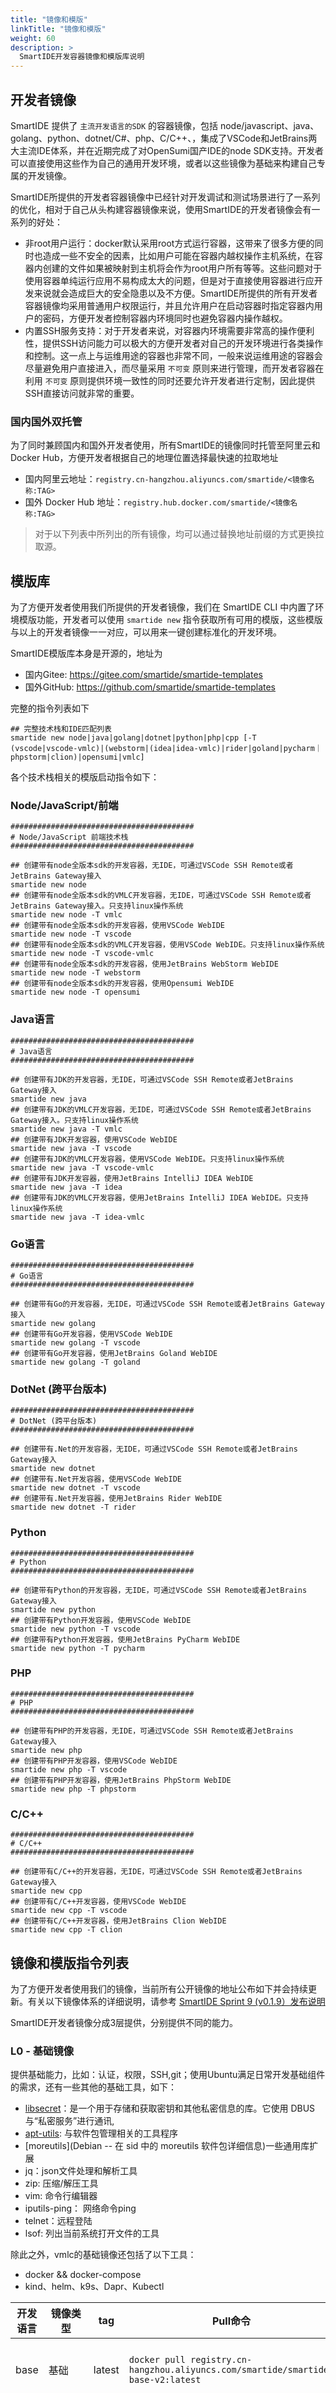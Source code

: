 ```yaml
---
title: "镜像和模版"
linkTitle: "镜像和模版"
weight: 60
description: >
  SmartIDE开发容器镜像和模版库说明
---
```


## 开发者镜像

SmartIDE 提供了 `主流开发语言的SDK` 的容器镜像，包括 node/javascript、java、golang、python、dotnet/C#、php、C/C++、，集成了VSCode和JetBrains两大主流IDE体系，并在近期完成了对OpenSumi国产IDE的node SDK支持。开发者可以直接使用这些作为自己的通用开发环境，或者以这些镜像为基础来构建自己专属的开发镜像。

SmartIDE所提供的开发者容器镜像中已经针对开发调试和测试场景进行了一系列的优化，相对于自己从头构建容器镜像来说，使用SmartIDE的开发者镜像会有一系列的好处：

- 非root用户运行：docker默认采用root方式运行容器，这带来了很多方便的同时也造成一些不安全的因素，比如用户可能在容器内越权操作主机系统，在容器内创建的文件如果被映射到主机将会作为root用户所有等等。这些问题对于使用容器单纯运行应用不易构成太大的问题，但是对于直接使用容器进行应开发来说就会造成巨大的安全隐患以及不方便。SmartIDE所提供的所有开发者容器镜像均采用普通用户权限运行，并且允许用户在启动容器时指定容器内用户的密码，方便开发者控制容器内环境同时也避免容器内操作越权。
- 内置SSH服务支持：对于开发者来说，对容器内环境需要非常高的操作便利性，提供SSH访问能力可以极大的方便开发者对自己的开发环境进行各类操作和控制。这一点上与运维用途的容器也非常不同，一般来说运维用途的容器会尽量避免用户直接进入，而尽量采用 `不可变` 原则来进行管理，而开发者容器在利用 `不可变` 原则提供环境一致性的同时还要允许开发者进行定制，因此提供SSH直接访问就非常的重要。

### 国内国外双托管

为了同时兼顾国内和国外开发者使用，所有SmartIDE的镜像同时托管至阿里云和Docker Hub，方便开发者根据自己的地理位置选择最快速的拉取地址

- 国内阿里云地址：`registry.cn-hangzhou.aliyuncs.com/smartide/<镜像名称:TAG>`
- 国外 Docker Hub 地址：`registry.hub.docker.com/smartide/<镜像名称:TAG>`

> 对于以下列表中所列出的所有镜像，均可以通过替换地址前缀的方式更换拉取源。


## 模版库

为了方便开发者使用我们所提供的开发者镜像，我们在 SmartIDE CLI 中内置了环境模版功能，开发者可以使用 `smartide new` 指令获取所有可用的模版，这些模版与以上的开发者镜像一一对应，可以用来一键创建标准化的开发环境。

SmartIDE模版库本身是开源的，地址为

- 国内Gitee: https://gitee.com/smartide/smartide-templates
- 国外GitHub: https://github.com/smartide/smartide-templates

完整的指令列表如下
```shell
## 完整技术栈和IDE匹配列表
smartide new node|java|golang|dotnet|python|php|cpp [-T (vscode|vscode-vmlc)|(webstorm|(idea|idea-vmlc)|rider|goland|pycharm｜phpstorm|clion)|opensumi|vmlc]
```

各个技术栈相关的模版启动指令如下：

### Node/JavaScript/前端

```shell
#########################################
# Node/JavaScript 前端技术栈
#########################################

## 创建带有node全版本sdk的开发容器，无IDE，可通过VSCode SSH Remote或者JetBrains Gateway接入
smartide new node
## 创建带有node全版本sdk的VMLC开发容器，无IDE，可通过VSCode SSH Remote或者JetBrains Gateway接入。只支持linux操作系统
smartide new node -T vmlc
## 创建带有node全版本sdk的开发容器，使用VSCode WebIDE
smartide new node -T vscode
## 创建带有node全版本sdk的VMLC开发容器，使用VSCode WebIDE。只支持linux操作系统
smartide new node -T vscode-vmlc
## 创建带有node全版本sdk的开发容器，使用JetBrains WebStorm WebIDE
smartide new node -T webstorm
## 创建带有node全版本sdk的开发容器，使用Opensumi WebIDE
smartide new node -T opensumi
```

### Java语言

```shell
#########################################
# Java语言
#########################################

## 创建带有JDK的开发容器，无IDE，可通过VSCode SSH Remote或者JetBrains Gateway接入
smartide new java
## 创建带有JDK的VMLC开发容器，无IDE，可通过VSCode SSH Remote或者JetBrains Gateway接入。只支持linux操作系统
smartide new java -T vmlc
## 创建带有JDK开发容器，使用VSCode WebIDE
smartide new java -T vscode
## 创建带有JDK的VMLC开发容器，使用VSCode WebIDE。只支持linux操作系统
smartide new java -T vscode-vmlc
## 创建带有JDK开发容器，使用JetBrains IntelliJ IDEA WebIDE
smartide new java -T idea
## 创建带有JDK的VMLC开发容器，使用JetBrains IntelliJ IDEA WebIDE。只支持linux操作系统
smartide new java -T idea-vmlc
```

### Go语言

```shell
#########################################
# Go语言
#########################################

## 创建带有Go的开发容器，无IDE，可通过VSCode SSH Remote或者JetBrains Gateway接入
smartide new golang
## 创建带有Go开发容器，使用VSCode WebIDE
smartide new golang -T vscode
## 创建带有Go开发容器，使用JetBrains Goland WebIDE
smartide new golang -T goland
```

### DotNet (跨平台版本)

```shell
#########################################
# DotNet (跨平台版本)
#########################################

## 创建带有.Net的开发容器，无IDE，可通过VSCode SSH Remote或者JetBrains Gateway接入
smartide new dotnet
## 创建带有.Net开发容器，使用VSCode WebIDE
smartide new dotnet -T vscode
## 创建带有.Net开发容器，使用JetBrains Rider WebIDE
smartide new dotnet -T rider
```

### Python

```shell
#########################################
# Python
#########################################

## 创建带有Python的开发容器，无IDE，可通过VSCode SSH Remote或者JetBrains Gateway接入
smartide new python
## 创建带有Python开发容器，使用VSCode WebIDE
smartide new python -T vscode
## 创建带有Python开发容器，使用JetBrains PyCharm WebIDE
smartide new python -T pycharm
```

### PHP

```shell
#########################################
# PHP
#########################################

## 创建带有PHP的开发容器，无IDE，可通过VSCode SSH Remote或者JetBrains Gateway接入
smartide new php
## 创建带有PHP开发容器，使用VSCode WebIDE
smartide new php -T vscode
## 创建带有PHP开发容器，使用JetBrains PhpStorm WebIDE
smartide new php -T phpstorm
```

### C/C++

```shell
#########################################
# C/C++
#########################################

## 创建带有C/C++的开发容器，无IDE，可通过VSCode SSH Remote或者JetBrains Gateway接入
smartide new cpp
## 创建带有C/C++开发容器，使用VSCode WebIDE
smartide new cpp -T vscode
## 创建带有C/C++开发容器，使用JetBrains Clion WebIDE
smartide new cpp -T clion
```

## 镜像和模版指令列表

为了方便开发者使用我们的镜像，当前所有公开镜像的地址公布如下并会持续更新。有关以下镜像体系的详细说明，请参考 [SmartIDE Sprint 9 (v0.1.9）发布说明](/zh/blog/2022-0104-sprint9/#smartide-image-v2)

SmartIDE开发者镜像分成3层提供，分别提供不同的能力。

### L0 - 基础镜像

提供基础能力，比如：认证，权限，SSH,git；使用Ubuntu满足日常开发基础组件的需求，还有一些其他的基础工具，如下：

- [libsecret](https://developer-old.gnome.org/libsecret/)：是一个用于存储和获取密钥和其他私密信息的库。它使用 DBUS 与“私密服务”进行通讯,
- [apt-utils](https://github.com/bennyhuo/Apt-Utils): 与软件包管理相关的工具程序
- [moreutils](Debian -- 在 sid 中的 moreutils 软件包详细信息)一些通用库扩展
- jq：json文件处理和解析工具
- zip: 压缩/解压工具
- vim: 命令行编辑器
- iputils-ping： 网络命令ping
- telnet：远程登陆
- lsof: 列出当前系统打开文件的工具

除此之外，vmlc的基础镜像还包括了以下工具：

- docker && docker-compose
- kind、helm、k9s、Dapr、Kubectl


| **开发语言** | **镜像类型** | **tag**| **Pull命令**| **new指令**| **备注**|
|----------|----------|---------------------------------------------------|-----------------------------------------------------------------------------------------------------------------------|----------------------------|-------------------------------------------------------------|
| base     | 基础       | latest                                       | `docker pull registry.cn-hangzhou.aliyuncs.com/smartide/smartide-base-v2:latest`                                        | `se new base`                  | 基于ubuntu:20.04，集成git、ssh server等基础库                         |
| base     | 基础+VMLC  | latest                                       | `docker pull registry.cn-hangzhou.aliyuncs.com/smartide/smartide-base-v2-vmlc:latest`                                   | `se new base -T vmlc`          | 基于ubuntu:20.04，支持VMLC容器。集成git、ssh server等基础库，并包括Kind、Kubectl、Helm、K9S等基础库。只支持linux操作系统。  |
| base     | 基础       | latest                                       | `docker pull registry.cn-hangzhou.aliyuncs.com/smartide/smartide-base-v2-vscode:latest`                                 | `se new base -T vscode`        | 基于ubuntu:20.04，集成git、ssh server等基础库，内置VSCode WebIDE       |
| base     | 基础+VMLC  | latest                                       | `docker pull registry.cn-hangzhou.aliyuncs.com/smartide/smartide-base-v2-vscode-vmlc:latest`                            | `se new base -T vscode-vmlc`   | 基于ubuntu:20.04，支持VMLC容器。集成git、ssh server等基础库，内置VSCode WebIDE，并包括Kind、Kubectl、Helm、K9S等基础库。只支持linux操作系统。        |

### L1 - SDK镜像

SDK镜像提供开发语言环境支持能力，同时提供SDK Only的使用方式，允许本地IDE将SDK镜像作为开发环境直接使用，不嵌入WebIDE

| **开发语言** | **镜像类型** | **tag**| **Pull命令**| **new指令**| **备注**|
|----------|----------|---------------------------------------------------|-----------------------------------------------------------------------------------------------------------------------|----------------------------|-------------------------------------------------------------------|
| node     | SDK      | all-version,latest                           | `docker pull registry.cn-hangzhou.aliyuncs.com/smartide/smartide-node-v2:latest`                                        | `se new node`              | 在base 镜像的基础上，集成了Node V14.17.6(默认)、V12.22.7 V16.7.0 SDK及nvm |
| node     | SDK+VMLC | all-version,latest                           | `docker pull registry.cn-hangzhou.aliyuncs.com/smartide/smartide-node-v2-vmlc:latest`                                   | `se new node -T vmlc`      | 在base vmlc 镜像的基础上，集成了Node V14.17.6(默认)、V12.22.7 V16.7.0 SDK及nvm。 只支持linux操作系统。|
| Java     | SDK      | openjdk-11-jdk,latest                        | `docker pull registry.cn-hangzhou.aliyuncs.com/smartide/smartide-java-v2:latest`                                        | `se new java`              | 在Node SDK 镜像的基础上，集成Java Open JDK 11及maven                     |
| Java     | SDK+VMLC | openjdk-11-jdk,latest                        | `docker pull registry.cn-hangzhou.aliyuncs.com/smartide/smartide-java-v2-vmlc:latest`                                   | `se new java -T vmlc`      | 在Node SDK VMLC 镜像的基础上，集成Java Open JDK 11及maven。只支持linux操作系统。 |
| golang   | SDK      | 1.17.5,latest; 1.16.12,1745                  | `docker pull registry.cn-hangzhou.aliyuncs.com/smartide/smartide-golang-v2:latest`                                      | `se new golang`            | 在Node SDK 镜像的基础上，集成Go SDK，分为1.17.5、1.16.12两个版本           |
| python   | SDK      | all-version,latest                           | `docker pull registry.cn-hangzhou.aliyuncs.com/smartide/smartide-python-v2:latest`                                      | `se new python`            | 在Node SDK 镜像的基础上，集成python2和python3                            |
| dotnet   | SDK      | 6.0,latest                                   | `docker pull registry.cn-hangzhou.aliyuncs.com/smartide/smartide-dotnet-v2:latest`                                      | `se new dotnet`            | 在Node SDK 镜像的基础上，集成Net6.0 SDK 和asp.net core                   |
| php      | SDK      | php7.4,latest                                | `docker pull registry.cn-hangzhou.aliyuncs.com/smartide/smartide-php-v2:latest`                                         | `se new php`               | 在Node SDK 镜像的基础上，集成php7.4和Apache2                             |
| C++      | SDK      | clang,latest                                 | `docker pull registry.cn-hangzhou.aliyuncs.com/smartide/smartide-cpp-v2:latest`                                         | `se new cpp`               | 在Node SDK 镜像的基础上,集成cmake、clang                                 |

### L2 - WebIDE镜像

WebIDE镜像，在SDK镜像的基础上嵌入常用的IDE

VSCode WebIDE

| **开发语言** | **镜像类型** | **tag**| **Pull命令**| **new指令**| **备注**|
|----------|--------------|----------------------------------------------|-----------------------------------------------------------------------------------------------------------------------|-------------------------------|-------------------------------------------------------------|
| node     | VSCode       | all-version,latest                           | `docker pull registry.cn-hangzhou.aliyuncs.com/smartide/smartide-node-v2-vscode:latest`                               | `se new node -T vscode`       | 在Node SDK镜像的基础上集成VSCode WebIDE                             |
| node     | VSCode+VMLC  | all-version,latest                           | `docker pull registry.cn-hangzhou.aliyuncs.com/smartide/smartide-node-v2-vscode-vmlc:latest`                          | `se new node -T vscode-vmlc`  | 在Node SDK VMLC镜像的基础上集成VSCode WebIDE。只支持linux操作系统。    |
| Java     | VSCode       | openjdk-11-jdk,latest                        | `docker pull registry.cn-hangzhou.aliyuncs.com/smartide/smartide-java-v2-vscode:latest`                               | `se new java -T vscode`       | 在Java SDK镜像的基础上集成VSCode WebIDE                             |
| Java     | VSCode+VMLC  | openjdk-11-jdk,latest                        | `docker pull registry.cn-hangzhou.aliyuncs.com/smartide/smartide-java-v2-vscode-vmlc:latest`                               | `se new java -T vscode-vmlc`  | 在Java SDK VMLC镜像的基础上集成VSCode WebIDE。只支持linux操作系统。    |
| golang   | VSCode       | 1.17.5,latest;1.16.12,1747                   | `docker pull registry.cn-hangzhou.aliyuncs.com/smartide/smartide-golang-v2-vscode:latest`                             | `se new golang -T vscode`     | 在GoLang SDK镜像的基础上集成VSCode WebIDE                           |
| python   | VSCode       | all-version,latest                           | `docker pull registry.cn-hangzhou.aliyuncs.com/smartide/smartide-python-v2-vscode:latest`                             | `se new python -T vscode`     | 在Python SDK镜像的基础上集成VSCode WebIDE                           |
| dotnet   | VSCode       | 6.0,latest                                   | `docker pull registry.cn-hangzhou.aliyuncs.com/smartide/smartide-dotnet-v2-vscode:latest`                             | `se new dotnet -T vscode`     | 在DotNet SDK镜像的基础上集成VSCode WebIDE                           |
| php      | VSCode       | php7.4,latest                                | `docker pull registry.cn-hangzhou.aliyuncs.com/smartide/smartide-php-v2-vscode:latest`                                | `se new php -T vscode`        | 在PHP SDK镜像的基础上集成VSCode WebIDE                              |
| C++      | VSCode       | clang,latest                                 | `docker pull registry.cn-hangzhou.aliyuncs.com/smartide/smartide-cpp-v2-vscode:latest`                                | `se new cpp -T vscode`        | 在C++ SDK镜像的基础上集成VSCode WebIDE                              |

JetBrains Projector WebIDE

| **开发语言** | **镜像类型** | **tag**| **Pull命令**| **new指令**| **备注**|
|----------|------------|---------------------------------------------------|-----------------------------------------------------------------------------------------------------------------------|----------------------------------|--------------------------------------------------------------------|
| node     | WebStorm   | 2021.3.2-2834,3.2-latest,latest                   | `docker pull registry.cn-hangzhou.aliyuncs.com/smartide/smartide-node-v2-jetbrains-webstorm:latest`                   | `se new node -T webstorm`        | 在Node SDK镜像的基础上集成WebStorm V2021.3.2 WebIDE                   |
| Java     | IDEA       | 2021.2.3-openjdk-11-jdk-4108,2021.2.3-4108,2021.2.3-latest,latest | `docker pull registry.cn-hangzhou.aliyuncs.com/smartide/smartide-java-v2-jetbrains-idea:latest`       | `se new java -T idea`            | 在Java SDK镜像的基础上集成IDEA社区版 V2021.2.3 WebIDE                  |
| Java     | IDEA+VMLC  | 2021.2.3-openjdk-11-jdk-4108,2021.2.3-4108,2021.2.3-latest,latest | `docker pull registry.cn-hangzhou.aliyuncs.com/smartide/smartide-java-v2-jetbrains-idea-vmlc:latest`  | `se new java -T idea-vmlc`       | 在Java SDK VMLC镜像的基础上集成IDEA社区版 V2021.2.3 WebIDE。只支持linux操作系统。  |
| golang   | Goland     | 2021.3.3-2830,2021.3.3-latest,latest              | `docker pull registry.cn-hangzhou.aliyuncs.com/smartide/smartide-golang-v2-jetbrains-goland:latest`                   | `se new golang -T goland`        | 在SDK镜像的基础上集成Goland  V2021.3.3 WebIDE                         |
| python   | Pycharm    | all-version,2021.2.3-2850,latest                  | `docker pull registry.cn-hangzhou.aliyuncs.com/smartide/smartide-python-v2-jetbrains-pycharm:latest`                  | `se new python -T pycharm`       | 在SDK镜像的基础上集成 Pycharm  V2021.2.5 WebIDE                       |
| dotnet   | Rider      | 6.0,2021.3.3-2828,latest                          | `docker pull registry.cn-hangzhou.aliyuncs.com/smartide/smartide-dotnet-v2-jetbrains-rider:latest`                    | `se new dotnet -T rider`         | 在SDK镜像的基础上集成 Rider V2021.3.3 WebIDE                          |
| php      | PhpStorm   | 2021.3.2-php7.4-2837,2021.3.2-2837,2021.3.2-latest,latest       | `docker pull registry.cn-hangzhou.aliyuncs.com/smartide/smartide-php-v2-jetbrains-phpstorm:latest`      | `se new php -T phpstorm`         | 在SDK镜像的基础上集成PhpStorm社区版 V2021.2.7 WebIDE                   |
| C++      | Clion      | clang,2021.3.3-2827,latest                        | `docker pull registry.cn-hangzhou.aliyuncs.com/smartide/smartide-cpp-v2-jetbrains-clion:latest`                       | `se new cpp -T clion`            | 在SDK镜像的基础上集成 Clion V2021.3.3 WebIDE                          |

OpenSumi WebIDE

| **开发语言** | **镜像类型** | **tag**| **Pull命令**| **new指令**| **备注**|
|----------|----------|---------------------------------------------------|-----------------------------------------------------------------------------------------------------------------------|----------------------------|-------------------------------------------------------------|
| node     | OpenSumi | all-version,latest              | `docker pull registry.cn-hangzhou.aliyuncs.com/smartide/smartide-node-v2-opensumi:latest`            | `se new node -T opensumi`  | 在SDK镜像的基础上集成OpenSumi WebIDE                       |